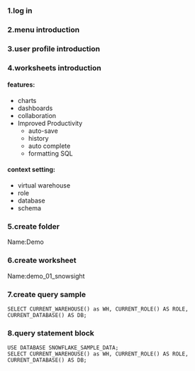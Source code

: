 ### 1.log in
### 2.menu introduction
### 3.user profile introduction
### 4.worksheets introduction
#### features:
* charts
* dashboards
* collaboration
* Improved Productivity
    * auto-save
    * history
    * auto complete
    * formatting SQL
#### context setting:
* virtual warehouse
* role
* database
* schema
### 5.create folder
Name:Demo
### 6.create worksheet
Name:demo_01_snowsight
### 7.create query sample
    SELECT CURRENT_WAREHOUSE() as WH, CURRENT_ROLE() AS ROLE, CURRENT_DATABASE() AS DB;
### 8.query statement block
    USE DATABASE SNOWFLAKE_SAMPLE_DATA;
    SELECT CURRENT_WAREHOUSE() as WH, CURRENT_ROLE() AS ROLE, CURRENT_DATABASE() AS DB;
